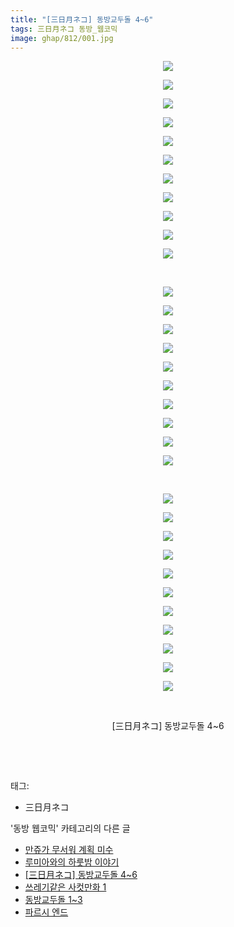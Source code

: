 ```yaml
---
title: "[三日月ネコ] 동방교두돌 4~6"
tags: 三日月ネコ 동방_웹코믹
image: ghap/812/001.jpg
---
```

<div class="article">
<p style="text-align: center; clear: none; float: none;"><img src="{{ site.nasurl }}/ghap/812/001.jpg"/></p>
<p style="text-align: center; clear: none; float: none;"><img src="{{ site.nasurl }}/ghap/812/002.jpg"/></p>
<p style="text-align: center; clear: none; float: none;"><img src="{{ site.nasurl }}/ghap/812/003.jpg"/></p>
<p style="text-align: center; clear: none; float: none;"><img src="{{ site.nasurl }}/ghap/812/004.jpg"/></p>
<p style="text-align: center; clear: none; float: none;"><img src="{{ site.nasurl }}/ghap/812/005.jpg"/></p>
<p style="text-align: center; clear: none; float: none;"><img src="{{ site.nasurl }}/ghap/812/006.jpg"/></p>
<p style="text-align: center; clear: none; float: none;"><img src="{{ site.nasurl }}/ghap/812/007.jpg"/></p>
<p style="text-align: center; clear: none; float: none;"><img src="{{ site.nasurl }}/ghap/812/008.jpg"/></p>
<p style="text-align: center; clear: none; float: none;"><img src="{{ site.nasurl }}/ghap/812/009.jpg"/></p>
<p style="text-align: center; clear: none; float: none;"><img src="{{ site.nasurl }}/ghap/812/010.jpg"/></p>
<p style="text-align: center; clear: none; float: none;"><img src="{{ site.nasurl }}/ghap/812/011.jpg"/></p>
<p style="text-align: center; clear: none; float: none;"><br/></p>
<p style="text-align: center; clear: none; float: none;"><img src="{{ site.nasurl }}/ghap/812/012.jpg"/></p>
<p style="text-align: center; clear: none; float: none;"><img src="{{ site.nasurl }}/ghap/812/013.jpg"/></p>
<p style="text-align: center; clear: none; float: none;"><img src="{{ site.nasurl }}/ghap/812/014.jpg"/></p>
<p style="text-align: center; clear: none; float: none;"><img src="{{ site.nasurl }}/ghap/812/015.jpg"/></p>
<p style="text-align: center; clear: none; float: none;"><img src="{{ site.nasurl }}/ghap/812/016.jpg"/></p>
<p style="text-align: center; clear: none; float: none;"><img src="{{ site.nasurl }}/ghap/812/017.jpg"/></p>
<p style="text-align: center; clear: none; float: none;"><img src="{{ site.nasurl }}/ghap/812/018.jpg"/></p>
<p style="text-align: center; clear: none; float: none;"><img src="{{ site.nasurl }}/ghap/812/019.jpg"/></p>
<p style="text-align: center; clear: none; float: none;"><img src="{{ site.nasurl }}/ghap/812/020.jpg"/></p>
<p style="text-align: center; clear: none; float: none;"><img src="{{ site.nasurl }}/ghap/812/021.jpg"/></p>
<p style="text-align: center; clear: none; float: none;"><br/></p>
<p style="text-align: center; clear: none; float: none;"><img src="{{ site.nasurl }}/ghap/812/022.jpg"/></p>
<p style="text-align: center; clear: none; float: none;"><img src="{{ site.nasurl }}/ghap/812/023.jpg"/></p>
<p style="text-align: center; clear: none; float: none;"><img src="{{ site.nasurl }}/ghap/812/024.jpg"/></p>
<p style="text-align: center; clear: none; float: none;"><img src="{{ site.nasurl }}/ghap/812/025.jpg"/></p>
<p style="text-align: center; clear: none; float: none;"><img src="{{ site.nasurl }}/ghap/812/026.jpg"/></p>
<p style="text-align: center; clear: none; float: none;"><img src="{{ site.nasurl }}/ghap/812/027.jpg"/></p>
<p style="text-align: center; clear: none; float: none;"><img src="{{ site.nasurl }}/ghap/812/028.jpg"/></p>
<p style="text-align: center; clear: none; float: none;"><img src="{{ site.nasurl }}/ghap/812/029.jpg"/></p>
<p style="text-align: center; clear: none; float: none;"><img src="{{ site.nasurl }}/ghap/812/030.jpg"/></p>
<p style="text-align: center; clear: none; float: none;"><img src="{{ site.nasurl }}/ghap/812/031.jpg"/></p>
<p style="text-align: center; clear: none; float: none;"><img src="{{ site.nasurl }}/ghap/812/032.jpg"/></p>
<p style="text-align: center; clear: none; float: none;"><br/></p>
<p style="text-align: center; clear: none; float: none;">[三日月ネコ] 동방교두돌 4~6</p>
<p style="text-align: center; clear: none; float: none;"><br/></p>
<p><br/></p>
</div><div class="tagTrail">
<p>태그: </p>
<ul>
<li>三日月ネコ</li>
</ul>
</div><div class="another">
<p>'동방 웹코믹' 카테고리의 다른 글</p>
<ul>
<li><a href="/2016-07-13-ghap_836">만쥬가 무서워 계획 미수</a></li>
<li><a href="/2016-07-13-ghap_828">루미아와의 하룻밤 이야기</a></li>
<li><a href="/2016-07-10-ghap_812">[三日月ネコ] 동방교두돌 4~6</a></li>
<li><a href="/2016-07-10-ghap_803">쓰레기같은 사컷만화 1</a></li>
<li><a href="/2016-07-10-ghap_796">동방교두돌 1~3</a></li>
<li><a href="/2016-07-09-ghap_773">파르시 엔드</a></li>
</ul>
</div><div class="cb_module cb_fluid">
<div class="cb_wrt cb_profile">
</div><!-- commentList close -->
</div>